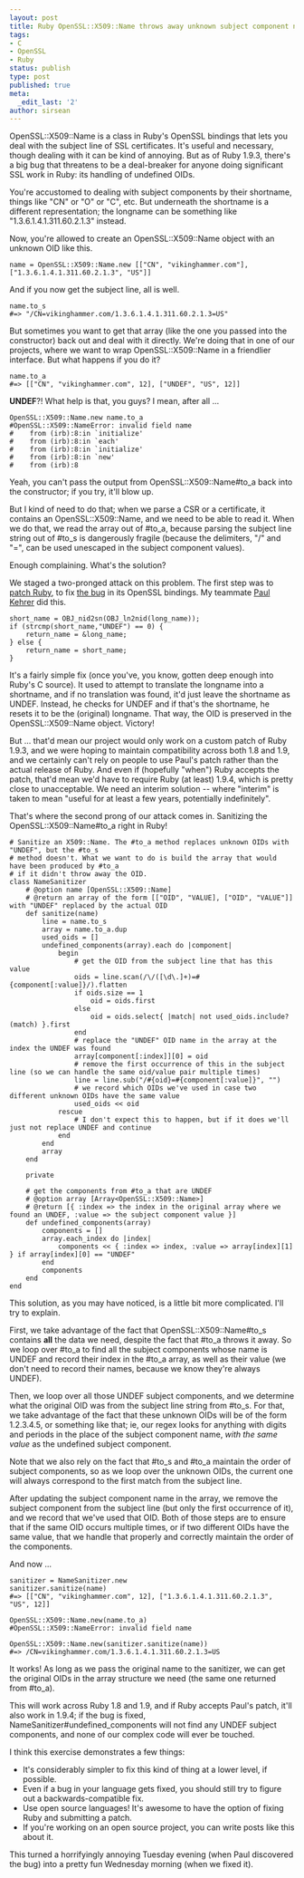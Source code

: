 ```yaml
---
layout: post
title: Ruby OpenSSL::X509::Name throws away unknown subject component names?!
tags:
- C
- OpenSSL
- Ruby
status: publish
type: post
published: true
meta:
  _edit_last: '2'
author: sirsean
---
```

OpenSSL::X509::Name is a class in Ruby's OpenSSL bindings that lets you deal with the subject line of SSL certificates. It's useful and necessary, though dealing with it can be kind of annoying. But as of Ruby 1.9.3, there's a big bug that threatens to be a deal-breaker for anyone doing significant SSL work in Ruby: its handling of undefined OIDs.

You're accustomed to dealing with subject components by their shortname, things like "CN" or "O" or "C", etc. But underneath the shortname is a different representation; the longname can be something like "1.3.6.1.4.1.311.60.2.1.3" instead.

Now, you're allowed to create an OpenSSL::X509::Name object with an unknown OID like this.

    name = OpenSSL::X509::Name.new [["CN", "vikinghammer.com"], ["1.3.6.1.4.1.311.60.2.1.3", "US"]]

And if you now get the subject line, all is well.

    name.to_s
    #=> "/CN=vikinghammer.com/1.3.6.1.4.1.311.60.2.1.3=US"

But sometimes you want to get that array (like the one you passed into the constructor) back out and deal with it directly. We're doing that in one of our projects, where we want to wrap OpenSSL::X509::Name in a friendlier interface. But what happens if you do it?

    name.to_a
    #=> [["CN", "vikinghammer.com", 12], ["UNDEF", "US", 12]]

**UNDEF**?! What help is that, you guys? I mean, after all ...

    OpenSSL::X509::Name.new name.to_a
    #OpenSSL::X509::NameError: invalid field name
    #    from (irb):8:in `initialize'
    #    from (irb):8:in `each'
    #    from (irb):8:in `initialize'
    #    from (irb):8:in `new'
    #    from (irb):8
    
Yeah, you can't pass the output from OpenSSL::X509::Name#to\_a back into the constructor; if you try, it'll blow up.

But I kind of need to do that; when we parse a CSR or a certificate, it contains an OpenSSL::X509::Name, and we need to be able to read it. When we do that, we read the array out of #to\_a, because parsing the subject line string out of #to\_s is dangerously fragile (because the delimiters, "/" and "=", can be used unescaped in the subject component values).

Enough complaining. What's the solution?

We staged a two-pronged attack on this problem. The first step was to [patch Ruby](https://github.com/reaperhulk/ruby/compare/ruby:trunk...aa668275), to fix [the bug](http://bugs.ruby-lang.org/issues/5787) in its OpenSSL bindings. My teammate [Paul Kehrer](http://langui.sh) did this.

    short_name = OBJ_nid2sn(OBJ_ln2nid(long_name));
    if (strcmp(short_name,"UNDEF") == 0) {
        return_name = &long_name;
    } else {
        return_name = short_name;
    }

It's a fairly simple fix (once you've, you know, gotten deep enough into Ruby's C source). It used to attempt to translate the longname into a shortname, and if no translation was found, it'd just leave the shortname as UNDEF. Instead, he checks for UNDEF and if that's the shortname, he resets it to be the (original) longname. That way, the OID is preserved in the OpenSSL::X509::Name object. Victory!

But ... that'd mean our project would only work on a custom patch of Ruby 1.9.3, and we were hoping to maintain compatibility across both 1.8 and 1.9, and we certainly can't rely on people to use Paul's patch rather than the actual release of Ruby. And even if (hopefully "when") Ruby accepts the patch, that'd mean we'd have to require Ruby (at least) 1.9.4, which is pretty close to unacceptable. We need an interim solution -- where "interim" is taken to mean "useful for at least a few years, potentially indefinitely".

That's where the second prong of our attack comes in. Sanitizing the OpenSSL::X509::Name#to\_a right in Ruby!

    # Sanitize an X509::Name. The #to_a method replaces unknown OIDs with "UNDEF", but the #to_s
    # method doesn't. What we want to do is build the array that would have been produced by #to_a
    # if it didn't throw away the OID.
    class NameSanitizer
        # @option name [OpenSSL::X509::Name]
        # @return an array of the form [["OID", "VALUE], ["OID", "VALUE"]] with "UNDEF" replaced by the actual OID
        def sanitize(name)
            line = name.to_s
            array = name.to_a.dup
            used_oids = []
            undefined_components(array).each do |component|
                begin
                    # get the OID from the subject line that has this value
                    oids = line.scan(/\/([\d\.]+)=#{component[:value]}/).flatten
                    if oids.size == 1
                        oid = oids.first
                    else
                        oid = oids.select{ |match| not used_oids.include?(match) }.first
                    end
                    # replace the "UNDEF" OID name in the array at the index the UNDEF was found
                    array[component[:index]][0] = oid
                    # remove the first occurrence of this in the subject line (so we can handle the same oid/value pair multiple times)
                    line = line.sub("/#{oid}=#{component[:value]}", "")
                    # we record which OIDs we've used in case two different unknown OIDs have the same value
                    used_oids << oid
                rescue
                    # I don't expect this to happen, but if it does we'll just not replace UNDEF and continue
                end
            end
            array
        end

        private

        # get the components from #to_a that are UNDEF
        # @option array [Array<OpenSSL::X509::Name>]
        # @return [{ :index => the index in the original array where we found an UNDEF, :value => the subject component value }]
        def undefined_components(array)
            components = []
            array.each_index do |index|
                components << { :index => index, :value => array[index][1] } if array[index][0] == "UNDEF"
            end
            components
        end
    end

This solution, as you may have noticed, is a little bit more complicated. I'll try to explain.

First, we take advantage of the fact that OpenSSL::X509::Name#to\_s contains **all** the data we need, despite the fact that #to\_a throws it away. So we loop over #to\_a to find all the subject components whose name is UNDEF and record their index in the #to\_a array, as well as their value (we don't need to record their names, because we know they're always UNDEF).

Then, we loop over all those UNDEF subject components, and we determine what the original OID was from the subject line string from #to\_s. For that, we take advantage of the fact that these unknown OIDs will be of the form 1.2.3.4.5, or something like that; ie, our regex looks for anything with digits and periods in the place of the subject component name, _with the same value_ as the undefined subject component.

Note that we also rely on the fact that #to\_s and #to\_a maintain the order of subject components, so as we loop over the unknown OIDs, the current one will always correspond to the first match from the subject line. 

After updating the subject component name in the array, we remove the subject component from the subject line (but only the first occurrence of it), and we record that we've used that OID. Both of those steps are to ensure that if the same OID occurs multiple times, or if two different OIDs have the same value, that we handle that properly and correctly maintain the order of the components.

And now ...

    sanitizer = NameSanitizer.new
    sanitizer.sanitize(name)
    #=> [["CN", "vikinghammer.com", 12], ["1.3.6.1.4.1.311.60.2.1.3", "US", 12]]

    OpenSSL::X509::Name.new(name.to_a)
    #OpenSSL::X509::NameError: invalid field name

    OpenSSL::X509::Name.new(sanitizer.sanitize(name))
    #=> /CN=vikinghammer.com/1.3.6.1.4.1.311.60.2.1.3=US

It works! As long as we pass the original name to the sanitizer, we can get the original OIDs in the array structure we need (the same one returned from #to\_a).

This will work across Ruby 1.8 and 1.9, and if Ruby accepts Paul's patch, it'll also work in 1.9.4; if the bug is fixed, NameSanitizer#undefined\_components will not find any UNDEF subject components, and none of our complex code will ever be touched.

I think this exercise demonstrates a few things:

- It's considerably simpler to fix this kind of thing at a lower level, if possible.
- Even if a bug in your language gets fixed, you should still try to figure out a backwards-compatible fix.
- Use open source languages! It's awesome to have the option of fixing Ruby and submitting a patch.
- If you're working on an open source project, you can write posts like this about it.

This turned a horrifyingly annoying Tuesday evening (when Paul discovered the bug) into a pretty fun Wednesday morning (when we fixed it).
